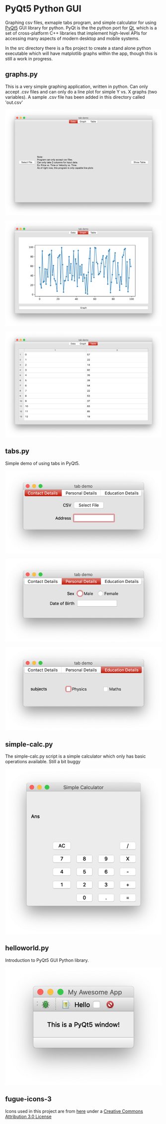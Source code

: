 # PyQt5 Python GUI
 Graphing csv files, exmaple tabs program, and simple calculator for using [PyQt5](https://pypi.org/project/PyQt5/) GUI library for python. PyQt is the the python port for [Qt](https://www.qt.io), which is a set of cross-platform C++ libraries that implement high-level APIs for accessing many aspects of modern desktop and mobile systems. 
 
In the src directory there is a fbs project to create a stand alone python executable which will have matplotlib graphs within the app, though this is still a work in progress.

## graphs.py

This is a very simple graphing application, written in python. Can only accept .csv files and can only do a line plot for simple Y vs. X graphs (two variables). A sample .csv file has been added in this directory called 'out.csv'

![Simple graphing utility written in Python](img/graph/a.png)

![Simple graphing utility written in Python](img/graph/b.png)

![Simple graphing utility written in Python](img/graph/c.png)

## tabs.py

Simple demo of using tabs in PyQt5.

![Simple graphing utility written in Python](img/tabs/a.png)

![Simple graphing utility written in Python](img/tabs/b.png)

![Simple graphing utility written in Python](img/tabs/c.png)
 
## simple-calc.py

The simple-calc.py script is a simple calculator which only has basic operations available. Still a bit buggy

![Simple Calculator Written in Python](img/img_calc.png)

## helloworld.py

Introduction to PyQt5 GUI Python library.

![Hello world of PyQt5 apps](img/img_helloworld.png)

## fugue-icons-3

Icons used in this project are from [here](https://p.yusukekamiyamane.com) under a [Creative Commons Attribution 3.0 License](https://creativecommons.org/licenses/by/3.0/)